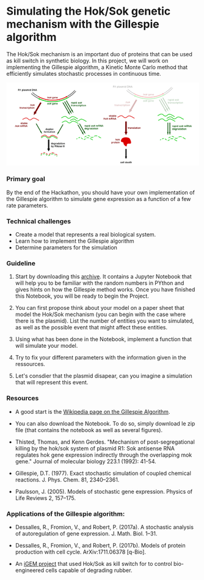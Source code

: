 # Simulating the Hok/Sok genetic mechanism with the Gillespie algorithm

The Hok/Sok mechanism is an important duo of proteins that can be used as kill switch in synthetic biology. In this project, we will work on implementing the Gillespie algorithm, a Kinetic Monte Carlo method that efficiently simulates stochastic processes in continuous time.

<img src="./figures/StochasticModel.png" width="600" />



### Primary goal

By the end of the Hackathon, you should have your own implementation of the Gillespie algorithm to simulate gene expression as a function of a few rate parameters.


### Technical challenges

* Create a model that represents a real biological system.
* Learn how to implement the Gillespie algorithm
* Determine parameters for the simulation


### Guideline

1. Start by downloading this [archive](https://github.com/thmosqueiro/UCLA-Collaboratory_Hackathon/blob/master/Materials_Resources/Problem-2/Gillespie.tar). It contains a Jupyter Notebook that will help you to be familiar with the random numbers in PYthon  and gives hints on how the Gillespie method works.  Once you have finished this Notebook, you will be ready to begin the Project.

2. You can first propose think about your model on a paper sheet that model the Hok/Sok mechanism (you can begin with the case where there is the plasmid). List the number of entities you want to simulated, as well as the possible event that might affect these entities.

3. Using what has been done in the Notebook, implement a function that will simulate your model.

4. Try to fix your different parameters with the information given in the ressources.

5. Let's consdier that the plasmid disapear, can you imagine a simulation that will represent this event.


### Resources

* A good start is the [Wikipedia page on the Gillespie Algorithm](https://en.wikipedia.org/wiki/Gillespie_algorithm).

* You can also download the Notebook. To do so, simply download le zip file (that contains the notebook as well as several figures).

* Thisted, Thomas, and Kenn Gerdes. "Mechanism of post-segregational killing by the hok/sok system of plasmid R1: Sok antisense RNA regulates hok gene expression indirectly through the overlapping mok gene." Journal of molecular biology 223.1 (1992): 41-54.

* Gillespie, D.T. (1977). Exact stochastic simulation of coupled chemical reactions. J. Phys. Chem. 81, 2340–2361.

* Paulsson, J. (2005). Models of stochastic gene expression. Physics of Life Reviews 2, 157–175.

### Applications of the Gillespie algorithm:

* Dessalles, R., Fromion, V., and Robert, P. (2017a). A stochastic analysis of autoregulation of gene expression. J. Math. Biol. 1–31.

* Dessalles, R., Fromion, V., and Robert, P. (2017b). Models of protein production with cell cycle. ArXiv:1711.06378 [q-Bio].

* An [iGEM project](http://2015.igem.org/Team:Brasil-USP/Modeling/GeneExpression) that used Hok/Sok as kill switch for to control bio-engineered cells capable of degrading rubber.
